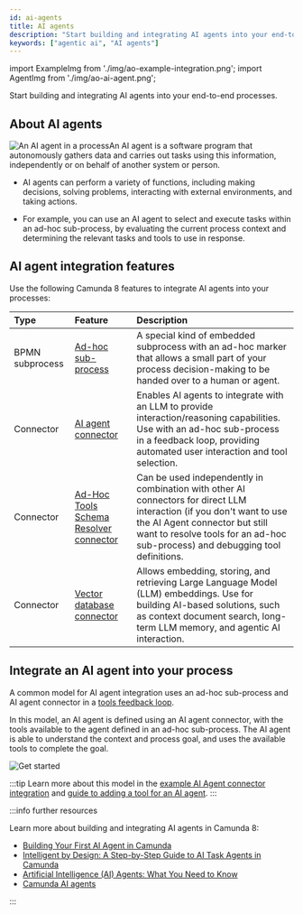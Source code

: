 ```yaml
---
id: ai-agents
title: AI agents
description: "Start building and integrating AI agents into your end-to-end processes. An AI agent is a software program that autonomously gathers data and carries out tasks using this information, independently or on behalf of another system or person."
keywords: ["agentic ai", "AI agents"]
---
```


import ExampleImg from './img/ao-example-integration.png';
import AgentImg from './img/ao-ai-agent.png';

Start building and integrating AI agents into your end-to-end processes.

## About AI agents

<p><img src={AgentImg} title="An AI agent in a process" alt="An AI agent in a process"  className="img-transparent" style={{border:0,padding:0,paddingLeft:30,paddingTop:10,margin:0,marginLeft:10,float: 'right', width: '45%'}}/>An AI agent is a software program that autonomously gathers data and carries out tasks using this information, independently or on behalf of another system or person.</p>

- AI agents can perform a variety of functions, including making decisions, solving problems, interacting with external environments, and taking actions.

- For example, you can use an AI agent to select and execute tasks within an ad-hoc sub-process, by evaluating the current process context and determining the relevant tasks and tools to use in response.

## AI agent integration features

Use the following Camunda 8 features to integrate AI agents into your processes:

| Type | Feature | Description |
|:-- |:-- |:-- |
| BPMN subprocess | [Ad-hoc sub-process](/components/modeler/bpmn/ad-hoc-subprocesses/ad-hoc-subprocesses.md) | A special kind of embedded subprocess with an ad-hoc marker that allows a small part of your process decision-making to be handed over to a human or agent. |
| Connector | [AI agent connector](/components/connectors/out-of-the-box-connectors/agentic-ai-aiagent.md) | Enables AI agents to integrate with an LLM to provide interaction/reasoning capabilities. Use with an ad-hoc sub-process in a feedback loop, providing automated user interaction and tool selection. |
| Connector | [Ad-Hoc Tools Schema Resolver connector](/components/connectors/out-of-the-box-connectors/agentic-ai-ahsp-tools-schema-resolver.md) | Can be used independently in combination with other AI connectors for direct LLM interaction (if you don't want to use the AI Agent connector but still want to resolve tools for an ad-hoc sub-process) and debugging tool definitions. |
| Connector  | [Vector database connector](/components/connectors/out-of-the-box-connectors/embeddings-vector-db.md) | Allows embedding, storing, and retrieving Large Language Model (LLM) embeddings. Use for building AI-based solutions, such as context document search, long-term LLM memory, and agentic AI interaction. |

## Integrate an AI agent into your process

A common model for AI agent integration uses an ad-hoc sub-process and AI agent connector in a [tools feedback loop](/components/connectors/out-of-the-box-connectors/agentic-ai-aiagent-example.md).

In this model, an AI agent is defined using an AI agent connector, with the tools available to the agent defined in an ad-hoc sub-process. The AI agent is able to understand the context and process goal, and uses the available tools to complete the goal.

<p><img src={ExampleImg} title="Example AI agent integration diagram" alt="Get started" className="img-800"/></p>

:::tip
Learn more about this model in the [example AI Agent connector integration](/components/connectors/out-of-the-box-connectors/agentic-ai-aiagent-example.md) and [guide to adding a tool for an AI agent](https://camunda.com/blog/2025/05/guide-to-adding-tool-ai-agent/).
:::

:::info further resources

Learn more about building and integrating AI agents in Camunda 8:

- [Building Your First AI Agent in Camunda](https://camunda.com/blog/2025/02/building-ai-agent-camunda/)
- [Intelligent by Design: A Step-by-Step Guide to AI Task Agents in Camunda](https://camunda.com/blog/2025/05/step-by-step-guide-ai-task-agents-camunda/)
- [Artificial Intelligence (AI) Agents: What You Need to Know](https://camunda.com/blog/2024/08/ai-agents-what-you-need-to-know/)
- [Camunda AI agents](https://camunda.com/blog/tag/ai-agent/)

:::